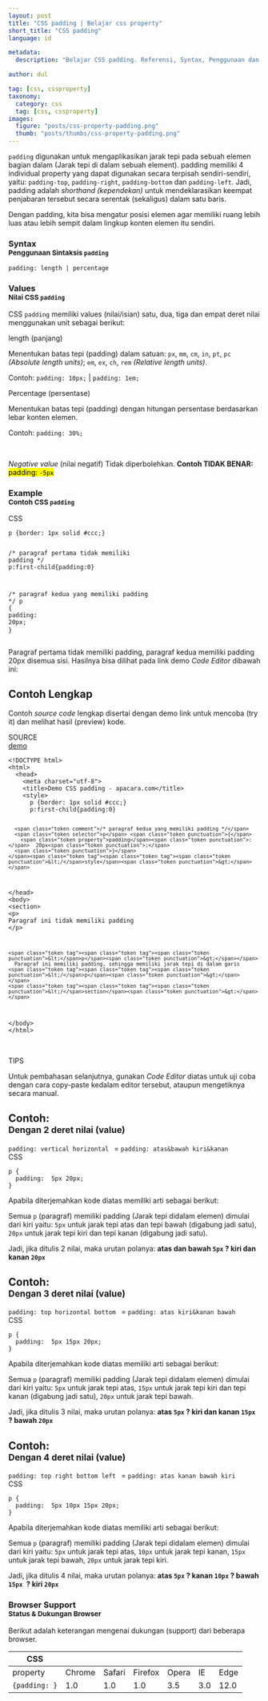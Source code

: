 ```yaml
---
layout: post
title: "CSS padding | Belajar css property"
short_title: "CSS padding"
language: id

metadata:
  description: "Belajar CSS padding. Referensi, Syntax, Penggunaan dan Penjelasan padding di dalam CSS. Panduan, tutorial  dan contoh CSS padding bahasa Indonesia"

author: dul  

tag: [css, cssproperty]
taxonomy:
  category: css
  tag: [css, cssproperty]
images:
  figure: "posts/css-property-padding.png"
  thumb: "posts/thumbs/css-property-padding.png"
---
```

<p>
<code>padding</code> digunakan untuk mengaplikasikan jarak tepi pada sebuah elemen bagian dalam (Jarak tepi di dalam sebuah element). padding memiliki 4 individual property yang dapat digunakan secara terpisah sendiri-sendiri, yaitu: <code>padding-top</code>, <code>padding-right</code>, <code>padding-bottom</code> dan <code>padding-left</code>. Jadi, padding adalah <em>shorthand (kependekan)</em> untuk mendeklarasikan keempat penjabaran tersebut secara serentak (sekaligus) dalam satu baris. </p>
<p>Dengan padding, kita bisa mengatur posisi elemen agar memiliki ruang lebih luas atau lebih sempit dalam lingkup konten elemen itu sendiri.
</p>
<section id="syntax">
    <h3 class="title-sub bd-danger bd-left bd-left-only">Syntax <br>
    <small>Penggunaan Sintaksis <code>padding</code></small>
    </h3>

<!-- syntax -->
<div class="icode itheme syntax">
<pre class="prettyprint highlight language-css"><code data-language="css" class=" inline language-css"><span class="token property">padding</span><span class="token punctuation">:</span> length | percentage</code>
</pre>
</div>
</section>
<section id="value">
<h3 class="title-sub bd-danger bd-left bd-left-only">Values <br>
<small>Nilai CSS <code>padding</code></small></h3>
<div class="dul-block">
<p>CSS <code>padding</code> memiliki values (nilai/isian) satu, dua, tiga dan empat deret nilai menggunakan unit sebagai berikut:</p>
<!-- VALUE -->
<div class="icard bg-gr3 bd-primary bd-top bd-top-only">
  <div class="icard-heading clearfix co-wh bg-gr2">
    <div class="icard-bar">
      <div class="icard-bar-left pull-left">
       <span class="co-bl">length (panjang)</span>
      </div>
    </div>
  </div>
  <div class="icard-body icode itheme">
  <p>Menentukan batas tepi (padding) dalam satuan: <code>px</code>, <code>mm</code>, <code>cm</code>, <code>in</code>, <code>pt</code>, <code>pc</code> <em>(Absolute length units)</em>; <code>em</code>, <code>ex</code>, <code>ch</code>, <code>rem</code> <em>(Relative length units)</em>.
  </p>
  </div>
  <div class="icard-footer clearfix bg-gr2 icode itheme">
<p>Contoh: <code>padding: 10px;</code> | <code>padding: 1em;</code> </p>
  </div>
</div>
<!-- VALUE -->
<div class="icard bg-gr3 bd-primary bd-top bd-top-only">
  <div class="icard-heading clearfix co-wh bg-gr2">
    <div class="icard-bar">
      <div class="icard-bar-left pull-left">
       <span class="co-bl">Percentage (persentase)</span>
      </div>
    </div>
  </div>
  <div class="icard-body icode itheme">
<p>Menentukan batas tepi (padding) dengan hitungan persentase berdasarkan lebar konten elemen.
</p>
  </div>
  <div class="icard-footer clearfix bg-gr2 icode itheme">
<p>Contoh: <code>padding: 30%;</code> </p>
  </div>
</div>
<br>
<div class="icard">
  <div class="icard-body bg-danger2">
 <p><em>Negative value</em> (nilai negatif) Tidak diperbolehkan. <strong>Contoh TIDAK BENAR: </strong> <mark>padding: <code>-5px</code></mark></p>
  </div>
</div>

</div>
</section>

<section id="example">
      <h3 class="title-sub bd-danger bd-left bd-left-only">Example<br>
    <small>Contoh CSS <code>padding</code></small>
  </h3>
    <div class="dul-block">
<!-- Contoh kode CSS-->
<div class="icard">
  <div class="icard-heading clearfix co-wh bg-tw">
    <div class="icard-bar">
      <div class="icard-bar-left pull-left">
        <i class="fa fa-css" aria-hidden="true"></i>
        <span>CSS</span>
      </div>
    </div>
  </div>
  <div class="icard-body icode itheme">
<pre class="prettyprint highlight max-height language-css"><code data-language="css" class=" language-css"><span class="token selector">p</span> <span class="token punctuation">{</span><span class="token property">border</span><span class="token punctuation">:</span> 1px solid #ccc<span class="token punctuation">;</span><span class="token punctuation">}</span>

<span class="token comment">/* paragraf pertama tidak memiliki padding */</span>
<span class="token selector">p:first-child</span><span class="token punctuation">{</span><span class="token property">padding</span><span class="token punctuation">:</span>0<span class="token punctuation">}</span>

<span class="token comment">/* paragraf kedua yang memiliki padding */</span>
<span class="token selector">p</span> <span class="token punctuation">{</span>
<span class="token property">padding</span><span class="token punctuation">:</span>  20px<span class="token punctuation">;</span>
<span class="token punctuation">}</span></code>
</pre>
  </div>
</div>
<p>
Paragraf pertama tidak memiliki padding, paragraf kedua memiliki padding 20px disemua sisi. Hasilnya bisa dilihat pada link demo <em>Code Editor</em> dibawah ini:
</p>
     </div>
</section>
<h2 class="title-sub bd-danger bd-left bd-left-only">Contoh Lengkap
</h2>
<p>Contoh <em>source code</em> lengkap disertai dengan demo link untuk mencoba (try it) dan melihat hasil (preview) kode.</p>
<div class="icard">
  <div class="icard-heading clearfix co-wh bg-pi2">
    <div class="icard-bar">
      <div class="icard-bar-left pull-left">
        <i class="fa fa-html5" aria-hidden="true"></i>
        <span>SOURCE</span>
      </div>
      <div class="icard-bar-right pull-right">
        <a href="https://www.apacara.com/example/css/property/padding.html" target="_blank"><span>demo</span><i class="fa fa-external-link" role="button"></i></a>
      </div>
    </div>
  </div>
  <div class="icard-body icode itheme bg-gr3">
<pre class="prettyprint highlight max-height language-markup"><code data-language="html" class="inline  language-markup"><span class="token doctype">&lt;!DOCTYPE html&gt;</span>
<span class="token tag"><span class="token tag"><span class="token punctuation">&lt;</span>html</span><span class="token punctuation">&gt;</span></span>
  <span class="token tag"><span class="token tag"><span class="token punctuation">&lt;</span>head</span><span class="token punctuation">&gt;</span></span>
    <span class="token tag"><span class="token tag"><span class="token punctuation">&lt;</span>meta</span> <span class="token attr-name">charset</span><span class="token attr-value"><span class="token punctuation">=</span><span class="token punctuation">"</span>utf-8<span class="token punctuation">"</span></span><span class="token punctuation">&gt;</span></span>
    <span class="token tag"><span class="token tag"><span class="token punctuation">&lt;</span>title</span><span class="token punctuation">&gt;</span></span>Demo CSS padding - apacara.com<span class="token tag"><span class="token tag"><span class="token punctuation">&lt;/</span>title</span><span class="token punctuation">&gt;</span></span>
    <span class="token tag"><span class="token tag"><span class="token punctuation">&lt;</span>style</span><span class="token punctuation">&gt;</span></span><span class="token style language-css">
      <span class="token selector">p</span> <span class="token punctuation">{</span><span class="token property">border</span><span class="token punctuation">:</span> 1px solid #ccc<span class="token punctuation">;</span><span class="token punctuation">}</span>
      <span class="token selector">p:first-child</span><span class="token punctuation">{</span><span class="token property">padding</span><span class="token punctuation">:</span>0<span class="token punctuation">}</span>

      <span class="token comment">/* paragraf kedua yang memiliki padding */</span>
      <span class="token selector">p</span> <span class="token punctuation">{</span>
        <span class="token property">padding</span><span class="token punctuation">:</span>  20px<span class="token punctuation">;</span>
      <span class="token punctuation">}</span>
    </span><span class="token tag"><span class="token tag"><span class="token punctuation">&lt;/</span>style</span><span class="token punctuation">&gt;</span></span>
  <span class="token tag"><span class="token tag"><span class="token punctuation">&lt;/</span>head</span><span class="token punctuation">&gt;</span></span>
  <span class="token tag"><span class="token tag"><span class="token punctuation">&lt;</span>body</span><span class="token punctuation">&gt;</span></span>
    <span class="token tag"><span class="token tag"><span class="token punctuation">&lt;</span>section</span><span class="token punctuation">&gt;</span></span>
    <span class="token tag"><span class="token tag"><span class="token punctuation">&lt;</span>p</span><span class="token punctuation">&gt;</span></span>
      Paragraf ini tidak memiliki padding
    <span class="token tag"><span class="token tag"><span class="token punctuation">&lt;/</span>p</span><span class="token punctuation">&gt;</span></span>

    <span class="token tag"><span class="token tag"><span class="token punctuation">&lt;</span>p</span><span class="token punctuation">&gt;</span></span>
      Paragraf ini memiliki padding, sehingga memiliki jarak tepi di dalam garis
    <span class="token tag"><span class="token tag"><span class="token punctuation">&lt;/</span>p</span><span class="token punctuation">&gt;</span></span>
    <span class="token tag"><span class="token tag"><span class="token punctuation">&lt;/</span>section</span><span class="token punctuation">&gt;</span></span>
  <span class="token tag"><span class="token tag"><span class="token punctuation">&lt;/</span>body</span><span class="token punctuation">&gt;</span></span>
<span class="token tag"><span class="token tag"><span class="token punctuation">&lt;/</span>html</span><span class="token punctuation">&gt;</span></span></code>
</pre>
  </div>
</div>
<br>
<div class="icard">
  <div class="icard-heading clearfix co-wh bg-success">
    <div class="icard-bar bar-lg">
      <div class="icard-bar-left pull-left">
        <i class="fa fa-check-circle" aria-hidden="true"></i>
        <span>TIPS</span>
      </div>
    </div>
  </div>
  <div class="icard-body bg-success2">
<p class="uk-text-left">Untuk pembahasan selanjutnya, gunakan <em>Code Editor</em> diatas untuk uji coba dengan cara copy-paste kedalam editor tersebut, ataupun mengetiknya secara manual.</p>
  </div>
</div>

<div class="dul-block">
  <h2 class="title-sub bd-primary bd-left bd-left-only"><strong>Contoh: </strong><br><small>
<span class="text-info">Dengan 2 deret nilai (value)</span></small>
</h2>
<div>
<code>padding: vertical horizontal </code> = <code>padding: atas&amp;bawah kiri&amp;kanan</code>
</div>
<div class="icard">
  <div class="icard-heading clearfix co-wh bg-tw">
    <div class="icard-bar">
      <div class="icard-bar-left pull-left">
        <i class="fa fa-css" aria-hidden="true"></i>
        <span>CSS</span>
      </div>
    </div>
  </div>
  <div class="icard-body icode itheme">
<pre class="prettyprint highlight max-height language-css"><code data-language="css" class=" language-css"><span class="token selector">p</span> <span class="token punctuation">{</span>
  <span class="token property">padding</span><span class="token punctuation">:</span>  5px 20px<span class="token punctuation">;</span>
<span class="token punctuation">}</span></code>
</pre>
  </div>
</div>
<p>Apabila diterjemahkan kode diatas memiliki arti sebagai berikut:</p>
<p>Semua <code>p</code> (paragraf) memiliki padding (Jarak tepi didalam elemen) dimulai dari kiri yaitu: <code>5px</code> untuk jarak tepi atas dan tepi bawah (digabung jadi satu), <code>20px</code> untuk jarak tepi kiri dan tepi kanan (digabung jadi satu).</p>
<p class="dul-callout dul-callout-warning">Jadi, jika ditulis 2 nilai, maka urutan polanya: <strong class="text-danger">atas dan bawah <code>5px</code> ? kiri dan kanan <code>20px</code></strong>
</p>
</div>

<div class="dul-block">
  <h2 class="title-sub bd-primary bd-left bd-left-only"><strong>Contoh: </strong><br><small>
<span class="text-info">Dengan 3 deret nilai (value)</span></small>
</h2>
<div>
<code>padding: top horizontal bottom </code> = <code>padding: atas kiri&amp;kanan bawah </code>
</div>
<div class="icard">
  <div class="icard-heading clearfix co-wh bg-tw">
    <div class="icard-bar">
      <div class="icard-bar-left pull-left">
        <i class="fa fa-css" aria-hidden="true"></i>
        <span>CSS</span>
      </div>
     <!-- <div class="icard-bar-right pull-right">
        <span>Example</span>
      </div> -->
    </div>
  </div>
  <div class="icard-body icode itheme">
<pre class="prettyprint highlight max-height language-css"><code data-language="css" class=" language-css"><span class="token selector">p</span> <span class="token punctuation">{</span>
  <span class="token property">padding</span><span class="token punctuation">:</span>  5px 15px 20px<span class="token punctuation">;</span>
<span class="token punctuation">}</span></code>
</pre>
  </div>
</div>
<p>Apabila diterjemahkan kode diatas memiliki arti sebagai berikut:</p>
<p>Semua <code>p</code> (paragraf) memiliki padding (Jarak tepi didalam elemen) dimulai dari kiri yaitu: <code>5px</code> untuk jarak tepi atas, <code>15px</code> untuk jarak tepi kiri dan tepi kanan (digabung jadi satu), <code>20px</code> untuk jarak tepi bawah. </p>
<p class="dul-callout dul-callout-warning">Jadi, jika ditulis 3 nilai, maka urutan polanya: <strong class="text-danger">atas <code>5px</code> ? kiri dan kanan <code>15px</code> ? bawah <code>20px </code></strong>
</p>
</div>
<div class="dul-block">
  <h2 class="title-sub bd-primary bd-left bd-left-only"><strong>Contoh: </strong><br><small>
<span class="text-info">Dengan 4 deret nilai (value)</span></small>
</h2>
<div>
<code>padding: top right bottom left </code> = <code>padding: atas kanan bawah kiri </code>
</div>
<div class="icard">
  <div class="icard-heading clearfix co-wh bg-tw">
    <div class="icard-bar">
      <div class="icard-bar-left pull-left">
        <i class="fa fa-css" aria-hidden="true"></i>
        <span>CSS</span>
      </div>
     <!-- <div class="icard-bar-right pull-right">
        <span>Example</span>
      </div> -->
    </div>
  </div>
  <div class="icard-body icode itheme">
<pre class="prettyprint highlight max-height language-css"><code data-language="css" class=" language-css"><span class="token selector">p</span> <span class="token punctuation">{</span>
  <span class="token property">padding</span><span class="token punctuation">:</span>  5px 10px 15px 20px<span class="token punctuation">;</span>
<span class="token punctuation">}</span></code>
</pre>
  </div>
</div>
<p>Apabila diterjemahkan kode diatas memiliki arti sebagai berikut:</p>
<p>Semua <code>p</code> (paragraf) memiliki padding (Jarak tepi didalam elemen) dimulai dari kiri yaitu: <code>5px</code> untuk jarak tepi atas, <code>10px</code> untuk jarak tepi kanan, <code>15px</code> untuk jarak tepi bawah, <code>20px</code> untuk jarak tepi kiri. </p>
<p class="dul-callout dul-callout-warning">Jadi, jika ditulis 4 nilai, maka urutan polanya: <strong class="text-danger">atas <code>5px</code> ? kanan <code>10px</code> ? bawah <code>15px </code>? kiri <code>20px</code></strong>
</p>
</div>

<!-- Article Aside -->

<!-- Browser Support -->
<aside id="browser">
<h3 class="title-sub bd-danger bd-left bd-left-only">Browser Support <br>
  <small>Status &amp; Dukungan Browser </small>
</h3>
<p>Berikut adalah keterangan mengenai dukungan (support) dari beberapa browser.</p>
<div class="uk-overflow-container">
  <table class="table uk-table uk-table-striped uk-table-bordered uk-text-nowrap full-width">
        <thead>
          <tr>
            <th>CSS</th>
            <th title="Chrome"><i class="fa fa-chrome fa-lg"></i></th>
            <th title="Safari"><i class="fa fa-safari fa-lg"></i></th>
            <th title="Firefox"><i class="fa fa-firefox fa-lg"></i></th>
            <th title="Opera"><i class="fa fa-opera fa-lg"></i></th>
            <th title="Internet Explorer"><i class="fa fa-internet-explorer fa-lg"></i></th>
            <th title="Internet Explorer"><i class="uk-icon-edge fa-lg"></i></th>
          </tr>
        </thead>
        <tbody>
          <tr>
            <td>property</td>
            <td>Chrome</td>
            <td>Safari</td>
            <td>Firefox</td>
            <td>Opera</td>
            <td>IE</td>
            <td>Edge</td>
          </tr>
          <tr>
            <td><code>{padding: }</code></td>
            <td class="success">1.0</td>
            <td class="success">1.0</td>
            <td class="success">1.0</td>
            <td class="success">3.5</td>
            <td class="success">3.0</td>
            <td class="success">12.0</td>
          </tr>
        </tbody>
  </table>
</div>
</aside>